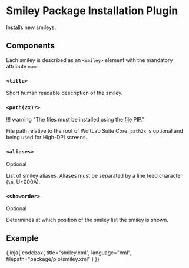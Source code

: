 # Smiley Package Installation Plugin

Installs new smileys.

## Components

Each smiley is described as an `<smiley>` element with the mandatory attribute `name`.

### `<title>`

Short human readable description of the smiley.

### `<path(2x)?>`

!!! warning "The files must be installed using the [file](file.md) PIP."

File path relative to the root of WoltLab Suite Core.
`path2x` is optional and being used for High-DPI screens.

### `<aliases>`

<span class="label label-info">Optional</span>

List of smiley aliases.
Aliases must be separated by a line feed character (`\n`, U+000A).

### `<showorder>`

<span class="label label-info">Optional</span>

Determines at which position of the smiley list the smiley is shown.

## Example

{jinja{ codebox(
  title="smiley.xml",
  language="xml",
  filepath="package/pip/smiley.xml"
) }}
